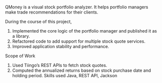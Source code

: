 QMoney is a visual stock portfolio analyzer. It helps portfolio managers make trade recommendations for their clients.

During the course of this project,

1. Implemented the core logic of the portfolio manager and published it as a library.
2. Refactored code to add support for multiple stock quote services.
3. Improved application stability and performance.

Scope of Work
1. Used Tiingo’s REST APIs to fetch stock quotes.
2. Computed the annualized returns based on stock purchase date and holding period.
Skills used
Java, REST API, Jackson
